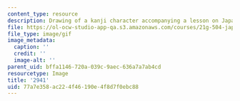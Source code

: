```yaml
---
content_type: resource
description: Drawing of a kanji character accompanying a lesson on Japanese.
file: https://ol-ocw-studio-app-qa.s3.amazonaws.com/courses/21g-504-japanese-iv-spring-2009/77a7e358ac224f46190e4f8d7f0ebc88_2941.gif
file_type: image/gif
image_metadata:
  caption: ''
  credit: ''
  image-alt: ''
parent_uid: bffa1146-720a-039c-9aec-636a7a7ab4cd
resourcetype: Image
title: '2941'
uid: 77a7e358-ac22-4f46-190e-4f8d7f0ebc88
---
```


